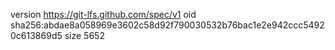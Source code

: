 version https://git-lfs.github.com/spec/v1
oid sha256:abdae8a058969e3602c58d92f790030532b76bac1e2e942ccc54920c613869d5
size 5652
